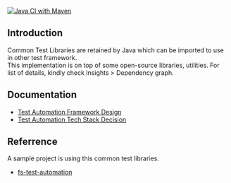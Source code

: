 [![Java CI with Maven](https://github.com/vietnd96/test-automation-fwk/actions/workflows/maven.yml/badge.svg?branch=master)](https://github.com/vietnd96/test-automation-fwk/actions/workflows/maven.yml)

## Introduction

Common Test Libraries are retained by Java which can be imported to use in other test framework.<br>
This implementation is on top of some open-source libraries, utilities. For list of details, kindly check Insights > Dependency graph.<br>

## Documentation

* [Test Automation Framework Design](https://drive.google.com/file/d/1rBKc4p7IKA5iQXBX6F2gbWUtoq6sY1D9/view?usp=sharing)
* [Test Automation Tech Stack Decision](https://drive.google.com/file/d/125eQoai7GzwMWq6vDXe5K2Hum-WmNyzj/view?usp=sharing)

## Referrence

A sample project is using this common test libraries.<br>
* [fs-test-automation](https://github.com/vietnd96/fs-test-automation)
